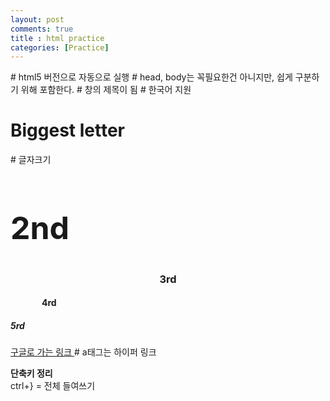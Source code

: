 ```yaml
---
layout: post
comments: true
title : html practice
categories: [Practice]
---
```


<p>
<!DOCTYPE html> 						# html5 버전으로 자동으로 실행

<html>
	<head>								# head, body는 꼭필요한건 아니지만, 쉽게 구분하기 위해 포함한다.
		<title> My First Website </title>		# 창의 제목이 됨
		<meta charset="utf-8"> 					# 한국어 지원
		<style>									# 스타일 결정
			h1 {
			  color: lime;
			}
			h2 {
			  font-size: 50px;
			}
			h3 {
			  text-align: center;
			}
			h4 {
			  margin-left: 50px;
			}
		</style>
	</head>
	<body>
		<h1> Biggest letter </h1> 				# 글자크기
		<h2> 2nd </h2>
		<h3> 3rd </h3>
		<h4> 4rd </h4>
		<h5> 5rd </h5>
		<a href="http://google.com">구글로 가는 링크 </a> 		# a태그는 하이퍼 링크 
		<p>
			<b>단축키 정리</b><br>
			ctrl+} = 전체 들여쓰기<br>
		</p>
	</body>
</html>
</p>
